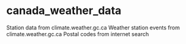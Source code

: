 # canada_weather_data

Station data from climate.weather.gc.ca
Weather station events from climate.weather.gc.ca
Postal codes from internet search
